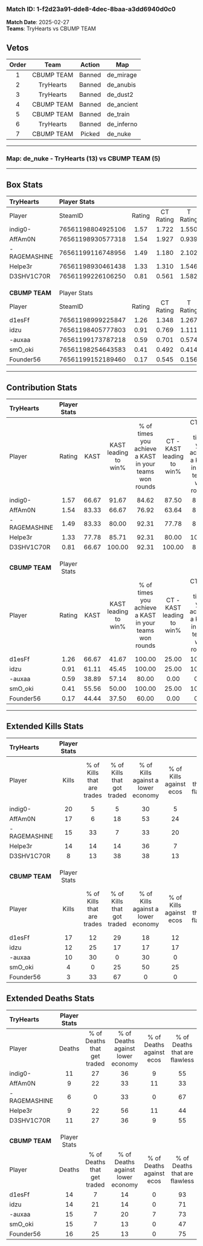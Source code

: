 ### Match ID: 1-f2d23a91-dde8-4dec-8baa-a3dd6940d0c0  
**Match Date**: 2025-02-27  
**Teams**: TryHearts vs CBUMP TEAM  

## Vetos  

| Order | Team | Action | Map |
| :---: | :--: | :----: | --- |
| 1 | CBUMP TEAM | Banned | de_mirage |
| 2 | TryHearts | Banned | de_anubis |
| 3 | TryHearts | Banned | de_dust2 |
| 4 | CBUMP TEAM | Banned | de_ancient |
| 5 | CBUMP TEAM | Banned | de_train |
| 6 | TryHearts | Banned | de_inferno |
| 7 | CBUMP TEAM | Picked | de_nuke |

---  

### **Map**: de_nuke - TryHearts (13) vs CBUMP TEAM (5)  
---  

## Box Stats  

| **TryHearts**  | Player Stats      |        |           |          |       |       |       |         |        |      |     |
| :- | :- | :-: | :-: | :-: | :-: | :-: | :-: | :-: | :-: | :-: | :-: |
| Player         | SteamID           | Rating | CT Rating | T Rating | KAST  |  ADR  | Kills | Assists | Deaths | K/D  | HS% |
| indig0-        | 76561198804925106 |  1.57  |   1.722   |  1.550   | 66.67 | 119.1 |  20   |    2    |   11   | 1.82 | 30  |
| AffAm0N        | 76561198930577318 |  1.54  |   1.927   |  0.939   | 83.33 | 96.1  |  17   |    2    |   9    | 1.89 | 82  |
| -RAGEMASHINE   | 76561199116748956 |  1.49  |   1.180   |  2.102   | 83.33 | 80.4  |  15   |    3    |   6    | 2.50 | 40  |
| Helpe3r        | 76561198930461438 |  1.33  |   1.310   |  1.546   | 77.78 | 84.3  |  14   |    4    |   9    | 1.56 | 50  |
| D3SHV1C70R     | 76561199226106250 |  0.81  |   0.561   |  1.582   | 66.67 | 57.3  |   8   |    4    |   11   | 0.73 | 62  |
|                |                   |        |           |          |       |       |       |         |        |      |     |
|                |                   |        |           |          |       |       |       |         |        |      |     |
|                |                   |        |           |          |       |       |       |         |        |      |     |
| **CBUMP TEAM** | Player Stats      |        |           |          |       |       |       |         |        |      |     |
| Player         | SteamID           | Rating | CT Rating | T Rating | KAST  |  ADR  | Kills | Assists | Deaths | K/D  | HS% |
| d1esFf         | 76561198999225847 |  1.26  |   1.348   |  1.267   | 66.67 | 94.8  |  17   |    2    |   14   | 1.21 | 76  |
| idzu           | 76561198405777803 |  0.91  |   0.769   |  1.111   | 61.11 | 67.6  |  12   |    4    |   14   | 0.86 | 66  |
| -auxaa         | 76561199173787218 |  0.59  |   0.701   |  0.574   | 38.89 | 55.6  |  10   |    5    |   15   | 0.67 | 60  |
| smO_oki        | 76561198254643583 |  0.41  |   0.492   |  0.414   | 55.56 | 52.2  |   4   |    5    |   15   | 0.27 | 50  |
| Founder56      | 76561199152189460 |  0.17  |   0.545   |  0.156   | 44.44 | 29.6  |   3   |    3    |   16   | 0.19 |  0  |
---  

## Contribution Stats  

| **TryHearts**  | Player Stats |       |                      |                                                        |                           |                                                             |                          |                                                            |
| :- | :-: | :-: | :-: | :-: | :-: | :-: | :-: | :-: |
| Player         |    Rating    | KAST  | KAST leading to win% | % of times you achieve a KAST in your teams won rounds | CT - KAST leading to win% | CT - % of times you achieve a KAST in your teams won rounds | T - KAST leading to win% | T - % of times you achieve a KAST in your teams won rounds |
| indig0-        |     1.57     | 66.67 |        91.67         |                         84.62                          |           87.50           |                            87.50                            |          100.00          |                           80.00                            |
| AffAm0N        |     1.54     | 83.33 |        66.67         |                         76.92                          |           63.64           |                            87.50                            |          75.00           |                           60.00                            |
| -RAGEMASHINE   |     1.49     | 83.33 |        80.00         |                         92.31                          |           77.78           |                            87.50                            |          83.33           |                           100.00                           |
| Helpe3r        |     1.33     | 77.78 |        85.71         |                         92.31                          |           80.00           |                           100.00                            |          100.00          |                           80.00                            |
| D3SHV1C70R     |     0.81     | 66.67 |        100.00        |                         92.31                          |          100.00           |                            87.50                            |          100.00          |                           100.00                           |
|                |              |       |                      |                                                        |                           |                                                             |                          |                                                            |
|                |              |       |                      |                                                        |                           |                                                             |                          |                                                            |
|                |              |       |                      |                                                        |                           |                                                             |                          |                                                            |
| **CBUMP TEAM** | Player Stats |       |                      |                                                        |                           |                                                             |                          |                                                            |
| Player         |    Rating    | KAST  | KAST leading to win% | % of times you achieve a KAST in your teams won rounds | CT - KAST leading to win% | CT - % of times you achieve a KAST in your teams won rounds | T - KAST leading to win% | T - % of times you achieve a KAST in your teams won rounds |
| d1esFf         |     1.26     | 66.67 |        41.67         |                         100.00                         |           25.00           |                           100.00                            |          50.00           |                           100.00                           |
| idzu           |     0.91     | 61.11 |        45.45         |                         100.00                         |           25.00           |                           100.00                            |          57.14           |                           100.00                           |
| -auxaa         |     0.59     | 38.89 |        57.14         |                         80.00                          |           0.00            |                            0.00                             |          80.00           |                           100.00                           |
| smO_oki        |     0.41     | 55.56 |        50.00         |                         100.00                         |           25.00           |                           100.00                            |          66.67           |                           100.00                           |
| Founder56      |     0.17     | 44.44 |        37.50         |                         60.00                          |           0.00            |                            0.00                             |          60.00           |                           75.00                            |
---  

## Extended Kills Stats  

| **TryHearts**  | Player Stats |                            |                            |                                    |                         |                              |                                 |                                       |                    |           |
| :- | :-: | :-: | :-: | :-: | :-: | :-: | :-: | :-: | :-: | :-: |
| Player         |    Kills     | % of Kills that are trades | % of Kills that got traded | % of Kills against a lower economy | % of Kills against ecos | % of Kills that are flawless | % of Kills that are close duels | % of Kills that are assisted by flash | Pistol Round Kills | AWP Kills |
| indig0-        |      20      |             5              |             5              |                 30                 |            5            |              75              |                0                |                   0                   |         10         |     2     |
| AffAm0N        |      17      |             6              |             18             |                 53                 |           24            |              71              |                6                |                   0                   |         0          |     3     |
| -RAGEMASHINE   |      15      |             33             |             7              |                 33                 |           20            |              67              |                7                |                   0                   |         0          |     1     |
| Helpe3r        |      14      |             14             |             14             |                 36                 |            7            |              79              |                0                |                   0                   |         0          |     2     |
| D3SHV1C70R     |      8       |             13             |             38             |                 38                 |           13            |              63              |                0                |                   0                   |         0          |     2     |
|                |              |                            |                            |                                    |                         |                              |                                 |                                       |                    |           |
|                |              |                            |                            |                                    |                         |                              |                                 |                                       |                    |           |
|                |              |                            |                            |                                    |                         |                              |                                 |                                       |                    |           |
| **CBUMP TEAM** | Player Stats |                            |                            |                                    |                         |                              |                                 |                                       |                    |           |
| Player         |    Kills     | % of Kills that are trades | % of Kills that got traded | % of Kills against a lower economy | % of Kills against ecos | % of Kills that are flawless | % of Kills that are close duels | % of Kills that are assisted by flash | Pistol Round Kills | AWP Kills |
| d1esFf         |      17      |             12             |             29             |                 18                 |           12            |              53              |                0                |                   6                   |         0          |     1     |
| idzu           |      12      |             25             |             17             |                 17                 |           17            |              58              |                8                |                   8                   |         0          |     2     |
| -auxaa         |      10      |             30             |             0              |                 30                 |            0            |              40              |               10                |                   0                   |         0          |     0     |
| smO_oki        |      4       |             0              |             25             |                 50                 |           25            |              50              |                0                |                   0                   |         0          |     1     |
| Founder56      |      3       |             33             |             67             |                 0                  |            0            |              33              |                0                |                   0                   |         0          |     0     |
## Extended Deaths Stats  

| **TryHearts**  | Player Stats |                             |                                   |                          |                               |                            |                           |               |
| :- | :-: | :-: | :-: | :-: | :-: | :-: | :-: | :-: |
| Player         |    Deaths    | % of Deaths that get traded | % of Deaths against lower economy | % of Deaths against ecos | % of Deaths that are flawless | % of Deaths that are close | % of Deaths while blinded | Deaths to AWP |
| indig0-        |      11      |             27              |                36                 |            9             |              55               |             9              |             0             |       0       |
| AffAm0N        |      9       |             22              |                33                 |            11            |              33               |             11             |            11             |       0       |
| -RAGEMASHINE   |      6       |              0              |                33                 |            0             |              67               |             0              |             0             |       0       |
| Helpe3r        |      9       |             22              |                56                 |            11            |              44               |             0              |             0             |       0       |
| D3SHV1C70R     |      11      |             27              |                36                 |            9             |              55               |             0              |             9             |       0       |
|                |              |                             |                                   |                          |                               |                            |                           |               |
|                |              |                             |                                   |                          |                               |                            |                           |               |
|                |              |                             |                                   |                          |                               |                            |                           |               |
| **CBUMP TEAM** | Player Stats |                             |                                   |                          |                               |                            |                           |               |
| Player         |    Deaths    | % of Deaths that get traded | % of Deaths against lower economy | % of Deaths against ecos | % of Deaths that are flawless | % of Deaths that are close | % of Deaths while blinded | Deaths to AWP |
| d1esFf         |      14      |              7              |                14                 |            0             |              93               |             0              |             0             |       2       |
| idzu           |      14      |             21              |                14                 |            0             |              71               |             7              |             0             |       2       |
| -auxaa         |      15      |              7              |                20                 |            7             |              73               |             0              |             0             |       2       |
| smO_oki        |      15      |              7              |                13                 |            0             |              47               |             0              |             0             |       1       |
| Founder56      |      16      |             25              |                13                 |            0             |              75               |             6              |             0             |       3       |
